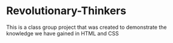 # Revolutionary-Thinkers
This is a class group project that was created to demonstrate the knowledge we have gained in HTML and CSS
